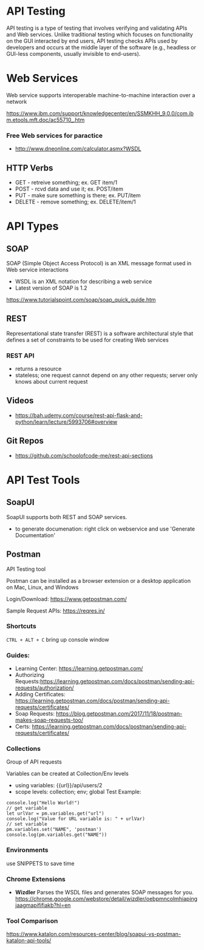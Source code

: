 # API Testing

API testing is a type of testing that involves verifying and validating APIs and Web services. Unlike traditional testing which focuses on functionality on the GUI interacted by end users, API testing checks APIs used by developers and occurs at the middle layer of the software (e.g., headless or GUI-less components, usually invisible to end-users).

# Web Services
Web service supports interoperable machine-to-machine interaction over a network

https://www.ibm.com/support/knowledgecenter/en/SSMKHH_9.0.0/com.ibm.etools.mft.doc/ac55710_.htm

### Free Web services for paractice
- http://www.dneonline.com/calculator.asmx?WSDL

## HTTP Verbs

- GET - retreive something; ex. GET item/1
- POST - rcvd data and use it; ex. POST/item
- PUT - make sure something is there; ex. PUT/item
- DELETE - remove something; ex. DELETE/item/1


# API Types

## SOAP
SOAP (Simple Object Access Protocol) is an XML message format used in Web service interactions
- WSDL is an XML notation for describing a web service
 - Latest version of SOAP is 1.2

https://www.tutorialspoint.com/soap/soap_quick_guide.htm


## REST

Representational state transfer (REST) is a software architectural style that defines a set of constraints to be used for creating Web services

### REST API

- returns a resource
- stateless; one request cannot depend on any other requests; server only knows about current request

## Videos
 - https://bah.udemy.com/course/rest-api-flask-and-python/learn/lecture/5993706#overview

## Git Repos
- https://github.com/schoolofcode-me/rest-api-sections


# API Test Tools

## SoapUI

SoapUI supports both REST and SOAP services. 

- to generate documenation: right click on webservice and use 'Generate Documentation'


## Postman

API Testing tool

Postman can be installed as a browser extension or a desktop application on Mac, Linux, and Windows

Login/Download: https://www.getpostman.com/

Sample Request APIs: https://reqres.in/

### Shortcuts

```CTRL + ALT + C``` bring up console window
### Guides:
- Learning Center: https://learning.getpostman.com/
- Authorizing Requests:https://learning.getpostman.com/docs/postman/sending-api-requests/authorization/
- Adding Certificates: https://learning.getpostman.com/docs/postman/sending-api-requests/certificates/
- Soap Requests: https://blog.getpostman.com/2017/11/18/postman-makes-soap-requests-too/
- Certs: https://learning.getpostman.com/docs/postman/sending-api-requests/certificates/

### Collections
Group of API requests

Variables can be created at Collection/Env levels
- using variables: {{url}}/api/users/2
- scope levels: collection; env; global
Test Example:
```
console.log("Hello World!")
// get variable
let urlVar = pm.variables.get("url")
console.log("Value for URL variable is: " + urlVar)
// set variable
pm.variables.set("NAME", 'postman')
console.log(pm.variables.get("NAME"))
```

### Environments

use SNIPPETS to save time

### Chrome Extensions

- **Wizdler** Parses the WSDL files and generates SOAP messages for you.
https://chrome.google.com/webstore/detail/wizdler/oebpmncolmhiapingjaagmapififiakb?hl=en

### Tool Comparison
https://www.katalon.com/resources-center/blog/soapui-vs-postman-katalon-api-tools/
